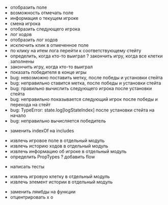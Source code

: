 + отобразить поле
+ возможность отмечать поле
+ информация о текущем игроке
+ смена игрока
+ отобразить следующего игрока
+ лог ходов
+ отобразить лог ходов
+ исключить клик в отмеченное поле
+ по клику на итем лога перейти к соответствующему стейту
+ определить, когда кто-то выиграл
? закончить игру, когда все клетки заполнены
+ закончить игру, когда кто-то выиграл
+ показать победителя в конце игры
+ bug: невозможно поставить метку, после победы и установки стейта
+ bug: неправильно ставится метка, после победы и установки стейта
+ bug: правильно вычислить следующего игрока после установки стейта
+ bug: неправильно показывается следующий игрок после победы и перехода на стейт
+ bug: TypeError: state.log[logStateIndex] после установки стейта на начало
+ bug: неправильно вычисляется победитель
- заменить indexOf на includes
+ извлечь игровое поле в отдельный модуль
+ извлечь историю ходов в отдельный модуль
+ извлечь информацию об игроке в отдельный модуль
+ определить PropTypes
? добавить flow
- написать тесты
+ извлечь игровую клетку в отдельный модуль
+ извлечь элемент истории в отдельный модуль
- заменить лямбды на функции
- отцентрировать x o